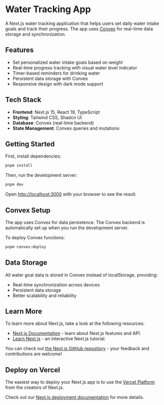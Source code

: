 # Water Tracking App

A Next.js water tracking application that helps users set daily water intake goals and track their progress. The app uses [Convex](https://convex.dev) for real-time data storage and synchronization.

## Features

- Set personalized water intake goals based on weight
- Real-time progress tracking with visual water level indicator
- Timer-based reminders for drinking water
- Persistent data storage with Convex
- Responsive design with dark mode support

## Tech Stack

- **Frontend**: Next.js 15, React 19, TypeScript
- **Styling**: Tailwind CSS, Shadcn UI
- **Database**: Convex (real-time backend)
- **State Management**: Convex queries and mutations

## Getting Started

First, install dependencies:

```bash
pnpm install
```

Then, run the development server:

```bash
pnpm dev
```

Open [http://localhost:3000](http://localhost:3000) with your browser to see the result.

## Convex Setup

The app uses Convex for data persistence. The Convex backend is automatically set up when you run the development server.

To deploy Convex functions:

```bash
pnpm convex:deploy
```

## Data Storage

All water goal data is stored in Convex instead of localStorage, providing:
- Real-time synchronization across devices
- Persistent data storage
- Better scalability and reliability

## Learn More

To learn more about Next.js, take a look at the following resources:

- [Next.js Documentation](https://nextjs.org/docs) - learn about Next.js features and API.
- [Learn Next.js](https://nextjs.org/learn) - an interactive Next.js tutorial.

You can check out [the Next.js GitHub repository](https://github.com/vercel/next.js) - your feedback and contributions are welcome!

## Deploy on Vercel

The easiest way to deploy your Next.js app is to use the [Vercel Platform](https://vercel.com/new?utm_medium=default-template&filter=next.js&utm_source=create-next-app&utm_campaign=create-next-app-readme) from the creators of Next.js.

Check out our [Next.js deployment documentation](https://nextjs.org/docs/app/building-your-application/deploying) for more details.
